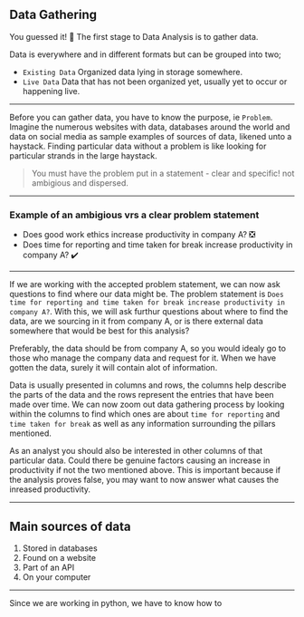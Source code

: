 ## Data Gathering

You guessed it! 🎊
The first stage to Data Analysis is to gather data.

Data is everywhere and in different formats but can be grouped into two;
- `Existing Data` Organized data lying in storage somewhere.
- `Live Data` Data that has not been organized yet, usually yet to occur or happening live.

---
Before you can gather data, you have to know the purpose, ie `Problem`. 
Imagine the numerous websites with data, databases around the world and data on social media as sample examples of sources of data, likened unto a haystack.
Finding particular data without a problem is like looking for particular strands in the large haystack.

> You must have the problem put in a statement - clear and specific! not ambigious and dispersed.

---
### Example of an ambigious vrs a clear problem statement
- Does good work ethics increase productivity in company A? ❎
- Does time for reporting and time taken for break increase productivity in company A? ✔️

---
If we are working with the accepted problem statement, we can now ask questions to find where our data might be.
The problem statement is `Does time for reporting and time taken for break increase productivity in company A?`. With this, we will ask furthur questions about where to find the data, are we sourcing in it from company A, or is there external data somewhere that would be best for this analysis?

Preferably, the data should be from company A, so you would idealy go to those who manage the company data and request for it.
When we have gotten the data, surely it will contain alot of information. 

Data is usually presented in columns and rows, the columns help describe the parts of the data and the rows represent the entries that have been made over time.
We can now zoom out data gathering process by looking within the columns to find which ones are about `time for reporting` and `time taken for break` as well as any information surrounding the pillars mentioned.

As an analyst you should also be interested in other columns of that particular data. Could there be genuine factors causing an increase in productivity if not the two mentioned above. This is important because if the analysis proves false, you may want to now answer what causes the inreased productivity.

---
## Main sources of data
1. Stored in databases
2. Found on a website
3. Part of an API
4. On your computer

---
Since we are working in python, we have to know how to 
